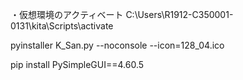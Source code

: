 ・仮想環境のアクティベート
C:\Users\R1912-C350001-0131\kita\Scripts\activate


pyinstaller K_San.py --noconsole --icon=128_04.ico


pip install PySimpleGUI==4.60.5
